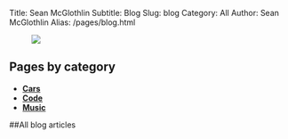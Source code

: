Title: Sean McGlothlin
Subtitle: Blog
Slug: blog
Category: All
Author: Sean McGlothlin
Alias: /pages/blog.html

<figure class="image-right">
  <img src="/images/miata.jpg"/>
</figure>

## Pages by category

- [**Cars**](../blog/cars)
- [**Code**](../blog/code)
- [**Music**](../blog/music)

##All blog articles